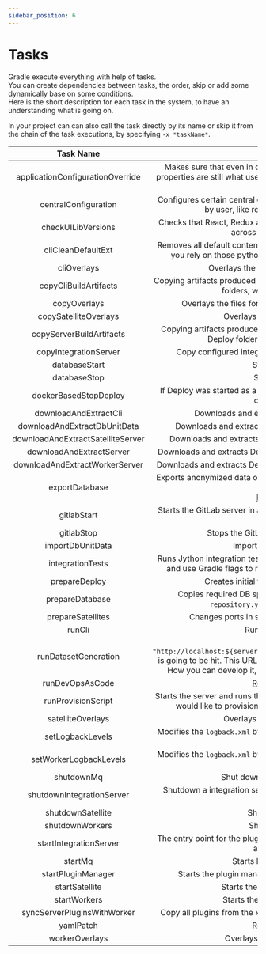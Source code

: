 ```yaml
---
sidebar_position: 6
---
```


# Tasks

Gradle execute everything with help of tasks. <br/>
You can create dependencies between tasks, the order, skip or add some dynamically base on some conditions. <br/>
Here is the short description for each task in the system, to have an understanding what is going on.

In your project can can also call the task directly by its name or skip it from the chain of the task executions,
by specifying `-x *taskName*`.

|Task Name|Description|
| :---: | :---: |
|applicationConfigurationOverride|Makes sure that even in case of overlay for `deployit.conf` certain properties are still what user defined. Like HTTP port or HTTP context root.|
|centralConfiguration|Configures certain central configuration files based on provided data by user, like repository config, workers, etc.|
|checkUILibVersions|Checks that React, Redux and other libraries are of the same version across all UI Deploy modules.|
|cliCleanDefaultExt|Removes all default content from `ext` folder. By default it's enabled. If you rely on those python helper scripts, you have to disable it.|
|cliOverlays|Overlays the files for CLI. [Read more here](./configuration.md#overlays)|
|copyCliBuildArtifacts|Copying artifacts produced inside your project (custom plugin) into CLI folders, which you define yourself.|
|copyOverlays|Overlays the files for the Deploy server. [Read more here](./configuration.md#overlays)|
|copySatelliteOverlays|Overlays the files for the Satellite.|
|copyServerBuildArtifacts|Copying artifacts produced inside your project (custom plugin) into Deploy folders, which you define yourself.|
|copyIntegrationServer|Copy configured integration server to the worker directory.|
|databaseStart|Starts a database.| 
|databaseStop|Stops a database| 
|dockerBasedStopDeploy|If Deploy was started as a docker container, will stop it and clean all created volumes.|
|downloadAndExtractCli|Downloads and extracts Cli from a private Nexus.|
|downloadAndExtractDbUnitData|Downloads and extracts DB Unit Data from a private Nexus.|
|downloadAndExtractSatelliteServer|Downloads and extracts Satellite archive from a private Nexus.|
|downloadAndExtractServer|Downloads and extracts Deploy Server archive from a private Nexus.|
|downloadAndExtractWorkerServer|Downloads and extracts Deploy Worker archive from a private Nexus.|
|exportDatabase|Exports anonymized data of the database with help of DB Unit to XML format. <br/> [Read more here](https://docs.xebialabs.com/v.10.2/deploy/concept/database-anonymizer/)|
|gitlabStart|Starts the GitLab server in a docker image. Can be used to test [Stitch](https://docs.xebialabs.com/v.10.2/deploy/stitch/introduction-to-stitch/) functionality|
|gitlabStop|Stops the GitLab server in a docker image.| 
|importDbUnitData|Imports data into a database|
|integrationTests|Runs Jython integration tests via CLI. You can define certain patterns and use Gradle flags to narrow down the scope of running tests.|
|prepareDeploy|Creates initial folders and `deployit.conf` file| 
|prepareDatabase|Copies required DB specific driver and configures `deploy-repository.yaml` in `centralConfiguration`|
|prepareSatellites|Changes ports in satellite.conf specified by the user|
|runCli|Runs CLI as a process| 
|runDatasetGeneration|The url `"http://localhost:${server.httpPort}/deployit/generate/${dataset}"` is going to be hit. This URL point is not available in Deploy by default. How you can develop it, is going to be described soon in a blog.|
|runDevOpsAsCode|[Read about it here](./configuration.md#dev-ops-as-code)|
|runProvisionScript|Starts the server and runs the provision script. You might need it if you would like to provision the test server prior to running tests.|
|satelliteOverlays|Overlays the files for the Satellite.|
|setLogbackLevels|Modifies the `logback.xml` by amending the levels of logs for specified packages.|
|setWorkerLogbackLevels|Modifies the `logback.xml` by amending the levels of logs for specified packages.|
|shutdownMq|Shut downs docker image with MQ| 
|shutdownIntegrationServer|Shutdown a integration server and all dependencies: workers, mq, satellite, etc.|
|shutdownSatellite|Shutdown a satellite.|
|shutdownWorkers|Shutdown a worker.|
|startIntegrationServer|The entry point for the plugin, which starts the integration server with all dependencies.|
|startMq|Starts MQ in a docker image.|
|startPluginManager|Starts the plugin manager. You have to have a CLI for that.|
|startSatellite|Starts the satellite as JDK process.|
|startWorkers|Starts the worker as JDK process.|
|syncServerPluginsWithWorker|Copy all plugins from the xl-deploy to the worker runtime directory.|
|yamlPatch|[Read about it here](./configuration.md#yaml-patches)|
|workerOverlays|Overlays the files for the Worker.|
